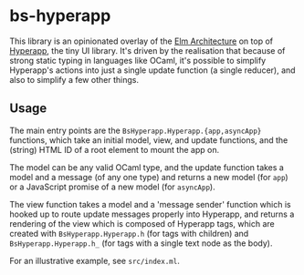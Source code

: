 # bs-hyperapp

This library is an opinionated overlay of the [Elm
Architecture](https://guide.elm-lang.org/architecture/) on top of
[Hyperapp](https://hyperapp.js.org/), the tiny UI library. It's driven by the
realisation that because of strong static typing in languages like OCaml,
it's possible to simplify Hyperapp's actions into just a single update
function (a single reducer), and also to simplify a few other things.

## Usage

The main entry points are the `BsHyperapp.Hyperapp.{app,asyncApp}` functions,
which take an initial model, view, and update functions, and the (string)
HTML ID of a root element to mount the app on.

The model can be any valid OCaml type, and the update function takes a model
and a message (of any one type) and returns a new model (for `app`) or a
JavaScript promise of a new model (for `asyncApp`).

The view function takes a model and a 'message sender' function which is
hooked up to route update messages properly into Hyperapp, and returns a
rendering of the view which is composed of Hyperapp tags, which are created
with `BsHyperapp.Hyperapp.h` (for tags with children) and
`BsHyperapp.Hyperapp.h_` (for tags with a single text node as the body).

For an illustrative example, see `src/index.ml`.
